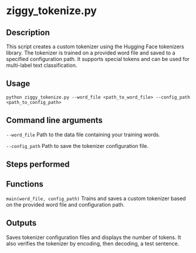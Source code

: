 # ziggy_tokenize.py

## Description

This script creates a custom tokenizer using the Hugging Face tokenizers library. The tokenizer is trained on a provided word file and saved to a specified configuration path. It supports special tokens and can be used for multi-label text classification.

## Usage

```
python ziggy_tokenize.py --word_file <path_to_word_file> --config_path <path_to_config_path>
```

## Command line arguments

`--word_file` Path to the data file containing your training words.

`--config_path` Path to save the tokenizer configuration file.

## Steps performed

## Functions

`main(word_file, config_path)` Trains and saves a custom tokenizer based on the provided word file and configuration path.

## Outputs

Saves tokenizer configuration files and displays the number of tokens. It also verifies the tokenizer by encoding, then decoding, a test sentence.

